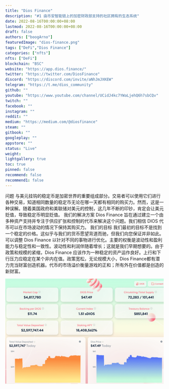 ```yaml
---
title: "Dios Finance"
description: "#1 由币安智能链上的加密财政部支持的社区拥有的生态系统"
date: 2022-08-16T00:00:00+08:00
lastmod: 2022-08-16T00:00:00+08:00
draft: false
authors: ["boogArno"]
featuredImage: "dios-finance.png"
tags: ["DeFi","Dios Finance"]
categories: ["nfts"]
nfts: ["DeFi"]
blockchain: "BSC"
website: "https://app.dios.finance/"
twitter: "https://twitter.com/DiosFinance"
discord: "https://discord.com/invite/aNhJmJXKEW"
telegram: "https://t.me/dios_community"
github: ""
youtube: "https://www.youtube.com/channel/UCidJ4kc7YWaLjehQ6h7sbCQv"
twitch: ""
facebook: ""
instagram: ""
reddit: ""
medium: "https://medium.com/@diosfinance"
steam: ""
gitbook: ""
googleplay: ""
appstore: ""
status: "Live"
weight: 
lightgallery: true
toc: true
pinned: false
recommend: false
recommend1: false
---
```

问题
与美元挂钩的稳定币是加密世界的重要组成部分。交易者可以使用它们进行各种交易，知道相同数量的稳定币无论在哪一天都有相同的购买力。然而，这是一种误解。随着美国政府和美联储对美元的控制，这几年不断的印钞，肯定会让美元贬值，导致稳定币明显贬值。
我们的解决方案
Dios Finance 旨在通过建立一个由多种资产支持并专注于供应扩张和控制的代币来解决这个问题。我们相信 DIOS 代币可以在市场波动的情况下保持其购买力。
我们的目标
我们最初的目标不是找到一个稳定的价格。这似乎与我们的货币愿望背道而驰，但我们向您保证并非如此。可以调整 Dios Finance 以针对不同的事物进行优化。主要的权衡是波动性和盈利能力与稳定性和一致性。波动性和利润伴随着增长；这就是我们早期想要的。由于政策和规模的紧缩，Dios Finance 应该作为一种稳定的资产运作良好。上行和下行压力应稳定在某个非内在值。政策宽松，无论规模大小，Dios Finance都有潜力充当财富创造机器。代币的市场溢价衡量游戏的正和；所有外在价值都是创造的新财富。

![diosfinance-dapp-defi-bsc-image1_ab908d43f95e6a996c2c6422d1652f94](diosfinance-dapp-defi-bsc-image1_ab908d43f95e6a996c2c6422d1652f94.png)